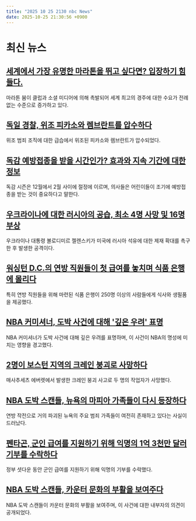 ```yaml
---
title: "2025 10 25 2130 nbc News"
date: 2025-10-25 21:30:56 +0900
---
```


# 최신 뉴스

## [세계에서 가장 유명한 마라톤을 뛰고 싶다면? 입장하기 힘들다.](https://www.nbcnews.com/sports/track-field/marathon-interest-boom-races-abbott-majors-world-rcna233298)  
마라톤 붐이 클럽과 소셜 미디어에 의해 촉발되어 세계 최고의 경주에 대한 수요가 전례 없는 수준으로 증가하고 있다.  

## [독일 경찰, 위조 피카소와 렘브란트를 압수하다](https://www.nbcnews.com/world/europe/german-police-seize-fake-picassos-rembrandts-raid-forgery-ring-rcna239726)  
위조 범죄 조직에 대한 급습에서 위조된 피카소와 렘브란트가 압수되었다.  

## [독감 예방접종을 받을 시간인가? 효과와 지속 기간에 대한 정보](https://www.nbcnews.com/health/cold-and-flu/flu-shot-side-effects-vaccine-ingredients-what-know-rcna239418)  
독감 시즌은 12월에서 2월 사이에 절정에 이르며, 의사들은 어린이들이 조기에 예방접종을 받는 것이 중요하다고 말한다.  

## [우크라이나에 대한 러시아의 공습, 최소 4명 사망 및 16명 부상](https://www.nbcnews.com/world/ukraine/russian-strikes-ukraine-kill-least-4-people-wound-16-rcna239725)  
우크라이나 대통령 볼로디미르 젤렌스키가 미국에 러시아 석유에 대한 제재 확대를 촉구한 후 발생한 공격이다.  

## [워싱턴 D.C.의 연방 직원들이 첫 급여를 놓치며 식품 은행에 몰리다](https://www.nbcnews.com/politics/politics-news/federal-workers-dc-food-bank-miss-first-full-paycheck-shutdown-rcna239698)  
특히 연방 직원들을 위해 마련된 식품 은행이 250명 이상의 사람들에게 식사와 생필품을 제공했다.  

## [NBA 커미셔너, 도박 사건에 대해 '깊은 우려' 표명](https://www.nbcnews.com/news/us-news/nba-commissioner-says-s-deeply-disturbed-gambling-case-rcna239717)  
NBA 커미셔너가 도박 사건에 대해 깊은 우려를 표명하며, 이 사건이 NBA의 명성에 미치는 영향을 경고했다.  

## [2명이 보스턴 지역의 크레인 붕괴로 사망하다](https://www.nbcnews.com/news/us-news/2-killed-boston-area-crane-collapse-rcna239706)  
매사추세츠 에버렛에서 발생한 크레인 붕괴 사고로 두 명의 작업자가 사망했다.  

## [NBA 도박 스캔들, 뉴욕의 마피아 가족들이 다시 등장하다](https://www.nbcnews.com/news/us-news/nba-gambling-scandal-shows-la-cosa-nostra-still-alive-well-rcna239446)  
연방 작전으로 거의 파괴된 뉴욕의 주요 범죄 가족들이 여전히 존재하고 있다는 사실이 드러났다.  

## [펜타곤, 군인 급여를 지원하기 위해 익명의 1억 3천만 달러 기부를 수락하다](https://www.nbcnews.com/politics/politics-news/pentagon-accepts-anonymous-130-million-donation-help-pay-troops-rcna239694)  
정부 셧다운 동안 군인 급여를 지원하기 위해 익명의 기부를 수락했다.  

## [NBA 도박 스캔들, 카운터 문화의 부활을 보여주다](https://www.nbcnews.com/news/us-news/nba-rigged-poker-suspects-wife-says-case-flop-rcna239633)  
NBA 도박 스캔들이 카운터 문화의 부활을 보여주며, 이 사건에 대한 내부자의 의견이 공개되었다.